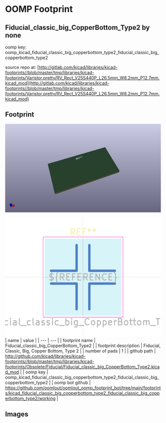 # OOMP Footprint  
## Fiducial_classic_big_CopperBottom_Type2  by none  
  
oomp key: oomp_kicad_fiducial_classic_big_copperbottom_type2_fiducial_classic_big_copperbottom_type2  
  
source repo at: [http://gitlab.com/kicad/libraries/kicad-footprints//blob/master/tmp/libraries/kicad-footprints/Varistor.pretty/RV_Rect_V25S440P_L26.5mm_W8.2mm_P12.7mm.kicad_mod](http://gitlab.com/kicad/libraries/kicad-footprints//blob/master/tmp/libraries/kicad-footprints/Varistor.pretty/RV_Rect_V25S440P_L26.5mm_W8.2mm_P12.7mm.kicad_mod)  
## Footprint  
  
[![working_kicad_pcb_3d.png](working_kicad_pcb_3d_600.png)](working_kicad_pcb_3d.png)  
  
[![working.png](working_600.png)](working.png)  
| name | value | 
| --- | --- | 
| footprint name | Fiducial_classic_big_CopperBottom_Type2 | 
| footprint description | Fiducial, Classic, Big, Copper Bottom, Type 2 | 
| number of pads | 1 | 
| github path | http://github.com/kicad/libraries/kicad-footprints//blob/master/tmp/libraries/kicad-footprints/Obsolete/Fiducial/Fiducial_classic_big_CopperBottom_Type2.kicad_mod | 
| oomp key | oomp_kicad_fiducial_classic_big_copperbottom_type2_fiducial_classic_big_copperbottom_type2 | 
| oomp bot github | https://github.com/oomlout/oomlout_oomp_footprint_bot/tree/main/footprints/kicad_fiducial_classic_big_copperbottom_type2_fiducial_classic_big_copperbottom_type2/working | 
## Images  
